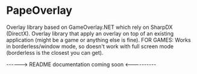# PapeOverlay
Overlay library based on GameOverlay.NET which rely on SharpDX (DirectX).
Overlay library that apply an overlay on top of an existing application (might be a game or anything else is fine).
FOR GAMES: Works in borderless/window mode, so doesn't work with full screen mode (borderless is the closest you can get).

------> README documentation coming soon <----------
